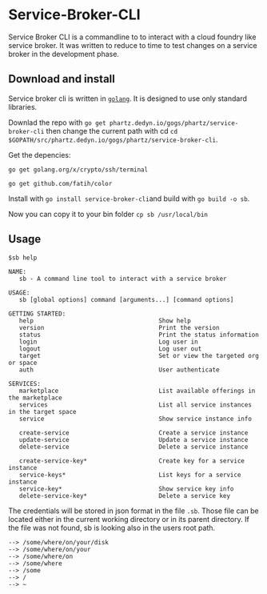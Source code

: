 # Service-Broker-CLI
Service Broker CLI is a commandline to to interact with a cloud foundry like service broker.
It was written to reduce to time to test changes on a service broker in the development phase.

## Download and install
Service broker cli is written in [`golang`](https://golang.org). It is designed to use only standard libraries.

Downlad the repo with `go get phartz.dedyn.io/gogs/phartz/service-broker-cli` then change the current path with cd `cd $GOPATH/src/phartz.dedyn.io/gogs/phartz/service-broker-cli`.

Get the depencies:
```
go get golang.org/x/crypto/ssh/terminal

go get github.com/fatih/color
```

Install with `go install service-broker-cli`and build with `go build -o sb`.

Now you can copy it to your bin folder `cp sb /usr/local/bin`

## Usage
```
$sb help

NAME:
   sb - A command line tool to interact with a service broker

USAGE:
   sb [global options] command [arguments...] [command options]

GETTING STARTED:
   help                                   Show help
   version                                Print the version
   status                                 Print the status information
   login                                  Log user in
   logout                                 Log user out
   target                                 Set or view the targeted org or space
   auth                                   User authenticate

SERVICES:
   marketplace                            List available offerings in the marketplace
   services                               List all service instances in the target space
   service                                Show service instance info

   create-service                         Create a service instance
   update-service                         Update a service instance
   delete-service                         Delete a service instance

   create-service-key*                    Create key for a service instance
   service-keys*                          List keys for a service instance
   service-key*                           Show service key info
   delete-service-key*                    Delete a service key

```

The credentials will be stored in json format in the file `.sb`. Those file can be located either in the current working directory or in its parent directory. If the file was not found, sb is looking also in the users root path.

```
--> /some/where/on/your/disk
--> /some/where/on/your
--> /some/where/on
--> /some/where
--> /some
--> /
--> ~

